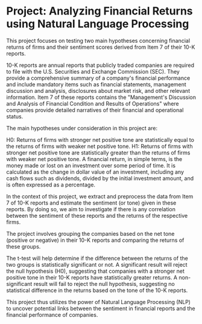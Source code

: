 # Project: Analyzing Financial Returns using Natural Language Processing
This project focuses on testing two main hypotheses concerning financial returns of firms and their sentiment scores derived from Item 7 of their 10-K reports.

10-K reports are annual reports that publicly traded companies are required to file with the U.S. Securities and Exchange Commission (SEC). They provide a comprehensive summary of a company's financial performance and include mandatory items such as financial statements, management discussion and analysis, disclosures about market risk, and other relevant information. Item 7 of these reports contains the "Management's Discussion and Analysis of Financial Condition and Results of Operations" where companies provide detailed narratives of their financial and operational status.

The main hypotheses under consideration in this project are:

H0: Returns of firms with stronger net positive tone are statistically equal to the returns of firms with weaker net positive tone.
H1: Returns of firms with stronger net positive tone are statistically greater than the returns of firms with weaker net positive tone.
A financial return, in simple terms, is the money made or lost on an investment over some period of time. It is calculated as the change in dollar value of an investment, including any cash flows such as dividends, divided by the initial investment amount, and is often expressed as a percentage.

In the context of this project, we extract and preprocess the data from Item 7 of 10-K reports and estimate the sentiment (or tone) given in these reports. By doing so, we aim to investigate if there is any correlation between the sentiment of these reports and the returns of the respective firms.

The project involves grouping the companies based on the net tone (positive or negative) in their 10-K reports and comparing the returns of these groups.


The t-test will help determine if the difference between the returns of the two groups is statistically significant or not. A significant result will reject the null hypothesis (H0), suggesting that companies with a stronger net positive tone in their 10-K reports have statistically greater returns. A non-significant result will fail to reject the null hypothesis, suggesting no statistical difference in the returns based on the tone of the 10-K reports.

This project thus utilizes the power of Natural Language Processing (NLP) to uncover potential links between the sentiment in financial reports and the financial performance of companies.
